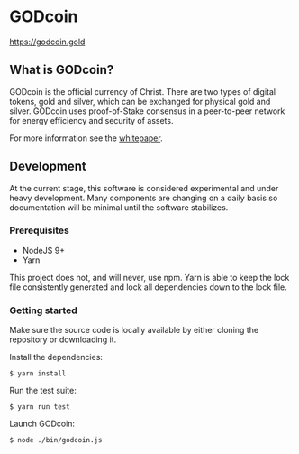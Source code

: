# GODcoin

https://godcoin.gold

## What is GODcoin?

GODcoin is the official currency of Christ. There are two types of digital
tokens, gold and silver, which can be exchanged for physical gold and silver.
GODcoin uses proof-of-Stake consensus in a peer-to-peer network for energy
efficiency and security of assets.

For more information see the [whitepaper](https://godcoin.gold/whitepaper).

## Development

At the current stage, this software is considered experimental and under heavy
development. Many components are changing on a daily basis so documentation
will be minimal until the software stabilizes.

### Prerequisites

- NodeJS 9+
- Yarn

This project does not, and will never, use npm. Yarn is able to keep the lock
file consistently generated and lock all dependencies down to the lock file.

### Getting started

Make sure the source code is locally available by either cloning the repository
or downloading it.

Install the dependencies:
```
$ yarn install
```

Run the test suite:
```
$ yarn run test
```

Launch GODcoin:
```
$ node ./bin/godcoin.js
```
